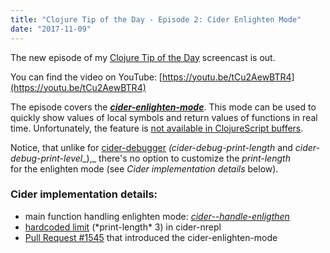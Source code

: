 ```yaml
---
title: "Clojure Tip of the Day - Episode 2: Cider Enlighten Mode"
date: "2017-11-09"
---
```


The new episode of my [Clojure Tip of the Day](https://curiousprogrammer.net/clojure-tip-of-the-day-screencast/) screencast is out.

You can find the video on YouTube: [https://youtu.be/tCu2AewBTR4](https://youtu.be/tCu2AewBTR4)

The episode covers the _**[cider-enlighten-mode](https://cider.readthedocs.io/en/latest/miscellaneous_features/#enlighten-display-local-values)**_. This mode can be used to quickly show values of local symbols and return values of functions in real time. Unfortunately, the feature is [not available in ClojureScript buffers](https://github.com/clojure-emacs/cider/blob/master/doc/caveats.md).

Notice, that unlike for [cider-debugger](http://cider.readthedocs.io/en/latest/debugging/) _(cider-debug-print-length_ and _cider-debug-print-level__),_ there's no option to customize the _print-length_ for the enlighten mode (see _Cider implementation details_ below).

### **Cider implementation details**:

- main function handling enlighten mode: [_cider--handle-enligthen_](https://github.com/clojure-emacs/cider/blob/ba66d222a8ce4c1b1b2f5ced3ce8143334ceae1e/cider-debug.el#L646)
- [hardcoded limit](https://github.com/clojure-emacs/cider-nrepl/blob/master/src/cider/nrepl/middleware/enlighten.clj#L13) (\*print-length\* 3) in cider-nrepl
- [Pull Request #1545](https://github.com/clojure-emacs/cider/pull/1545) that introduced the cider-enlighten-mode
